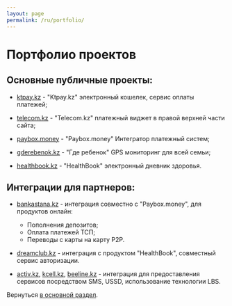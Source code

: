 ```yaml
---
layout: page
permalink: /ru/portfolio/
---
```


# Портфолио проектов

## Основные публичные проекты:

* <a href="https://ktpay.kz/" target="_blank">ktpay.kz</a> - "Ktpay.kz" электронный кошелек, сервис оплаты платежей;

* <a href="https://telecom.kz/">telecom.kz</a> - "Telecom.kz" платежный виджет в правой верхней части сайта;

* <a href="https://paybox.money/" target="_blank">paybox.money</a> - "Paybox.money" Интегратор платежный систем;

* <a href="http://gderebenok.kz/" target="_blank">gderebenok.kz</a> - "Где ребенок" GPS мониторинг для всей семьи;

* <a href="https://healthbook.kz/" target="_blank">healthbook.kz</a> - "HealthBook" электронный дневник здоровья.

## Интеграции для партнеров:

* <a href="https://www.bankastana.kz/" target="_blank">bankastana.kz</a> - интеграция совместно с "Paybox.money", для
продуктов онлайн: 
    * Пополнения депозитов;
    * Оплата платежей ТСП;
    * Переводы с карты на карту P2P.

* <a href="https://dreamclub.kz/" target="_blank">dreamclub.kz</a> - интеграция с продуктом "HealthBook", совместный 
сервис авторизации.

* <a href="https://www.activ.kz/" target="_blank">activ.kz</a>,
<a href="https://www.kcell.kz/" target="_blank">kcell.kz</a>,
<a href="https://www.beeline.kz" target="_blank">beeline.kz</a> - интеграция для предоставления сервисов посредством 
SMS, USSD, использование технологии LBS.

Вернуться [в основной раздел](/ru/ "в основной раздел").